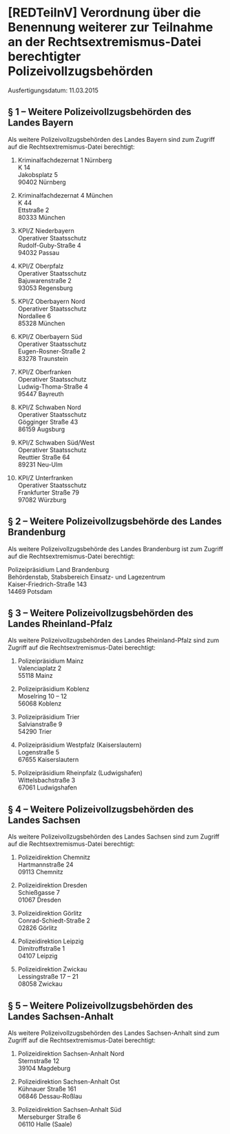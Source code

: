# [REDTeilnV] Verordnung über die Benennung weiterer zur Teilnahme an der Rechtsextremismus-Datei berechtigter Polizeivollzugsbehörden

Ausfertigungsdatum: 11.03.2015

 

## § 1 – Weitere Polizeivollzugsbehörden des Landes Bayern

Als weitere Polizeivollzugsbehörden des Landes Bayern sind zum Zugriff auf die Rechtsextremismus-Datei berechtigt:

1. Kriminalfachdezernat 1 Nürnberg  
K 14  
Jakobsplatz 5  
90402 Nürnberg

2. Kriminalfachdezernat 4 München  
K 44  
Ettstraße 2  
80333 München

3. KPI/Z Niederbayern  
Operativer Staatsschutz  
Rudolf-Guby-Straße 4  
94032 Passau

4. KPI/Z Oberpfalz  
Operativer Staatsschutz  
Bajuwarenstraße 2  
93053 Regensburg

5. KPI/Z Oberbayern Nord  
Operativer Staatsschutz  
Nordallee 6  
85328 München

6. KPI/Z Oberbayern Süd  
Operativer Staatsschutz  
Eugen-Rosner-Straße 2  
83278 Traunstein

7. KPI/Z Oberfranken  
Operativer Staatsschutz  
Ludwig-Thoma-Straße 4  
95447 Bayreuth

8. KPI/Z Schwaben Nord  
Operativer Staatsschutz  
Gögginger Straße 43  
86159 Augsburg

9. KPI/Z Schwaben Süd/West  
Operativer Staatsschutz  
Reuttier Straße 64  
89231 Neu-Ulm

10. KPI/Z Unterfranken  
Operativer Staatsschutz  
Frankfurter Straße 79  
97082 Würzburg


## § 2 – Weitere Polizeivollzugsbehörde des Landes Brandenburg

Als weitere Polizeivollzugsbehörde des Landes Brandenburg ist zum Zugriff auf die Rechtsextremismus-Datei berechtigt:  
  
Polizeipräsidium Land Brandenburg  
Behördenstab, Stabsbereich Einsatz- und Lagezentrum  
Kaiser-Friedrich-Straße 143  
14469 Potsdam


## § 3 – Weitere Polizeivollzugsbehörden des Landes Rheinland-Pfalz

Als weitere Polizeivollzugsbehörden des Landes Rheinland-Pfalz sind zum Zugriff auf die Rechtsextremismus-Datei berechtigt:

1. Polizeipräsidium Mainz  
Valenciaplatz 2  
55118 Mainz

2. Polizeipräsidium Koblenz  
Moselring 10 – 12  
56068 Koblenz

3. Polizeipräsidium Trier  
Salvianstraße 9  
54290 Trier

4. Polizeipräsidium Westpfalz (Kaiserslautern)  
Logenstraße 5  
67655 Kaiserslautern

5. Polizeipräsidium Rheinpfalz (Ludwigshafen)  
Wittelsbachstraße 3  
67061 Ludwigshafen


## § 4 – Weitere Polizeivollzugsbehörden des Landes Sachsen

Als weitere Polizeivollzugsbehörden des Landes Sachsen sind zum Zugriff auf die Rechtsextremismus-Datei berechtigt:

1. Polizeidirektion Chemnitz  
Hartmannstraße 24  
09113 Chemnitz

2. Polizeidirektion Dresden  
Schießgasse 7  
01067 Dresden

3. Polizeidirektion Görlitz  
Conrad-Schiedt-Straße 2  
02826 Görlitz

4. Polizeidirektion Leipzig  
Dimitroffstraße 1  
04107 Leipzig

5. Polizeidirektion Zwickau  
Lessingstraße 17 – 21  
08058 Zwickau


## § 5 – Weitere Polizeivollzugsbehörden des Landes Sachsen-Anhalt

Als weitere Polizeivollzugsbehörden des Landes Sachsen-Anhalt sind zum Zugriff auf die Rechtsextremismus-Datei berechtigt:

1. Polizeidirektion Sachsen-Anhalt Nord  
Sternstraße 12  
39104 Magdeburg

2. Polizeidirektion Sachsen-Anhalt Ost  
Kühnauer Straße 161  
06846 Dessau-Roßlau

3. Polizeidirektion Sachsen-Anhalt Süd  
Merseburger Straße 6  
06110 Halle (Saale)
